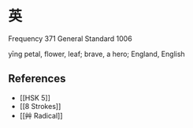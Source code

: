 # 英
Frequency 371
General Standard 1006

yīng
petal, flower, leaf; brave, a hero; England, English

## References
- [[HSK 5]]
- [[8 Strokes]]
- [[艸 Radical]]